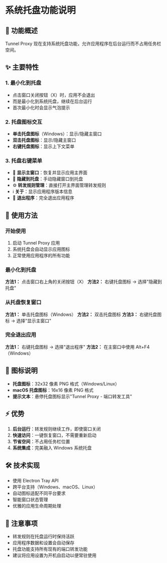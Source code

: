 # 系统托盘功能说明

## 🎯 功能概述

Tunnel Proxy 现在支持系统托盘功能，允许应用程序在后台运行而不占用任务栏空间。

## ✨ 主要特性

### 1. **最小化到托盘**
- 点击窗口关闭按钮（X）时，应用不会退出
- 而是最小化到系统托盘，继续在后台运行
- 首次最小化时会显示气泡提示

### 2. **托盘图标交互**
- **单击托盘图标**（Windows）：显示/隐藏主窗口
- **双击托盘图标**：显示/隐藏主窗口
- **右键托盘图标**：显示上下文菜单

### 3. **托盘右键菜单**
- 📖 **显示主窗口**：恢复并显示应用主界面
- 🔽 **隐藏到托盘**：手动隐藏窗口到托盘
- ⚙️ **转发规则管理**：直接打开主界面管理转发规则
- ℹ️ **关于**：显示应用程序版本信息
- 🚪 **退出程序**：完全退出应用程序

## 🔧 使用方法

### 开始使用
1. 启动 Tunnel Proxy 应用
2. 系统托盘会自动显示应用图标
3. 正常使用应用程序的所有功能

### 最小化到托盘
**方法1：** 点击窗口右上角的关闭按钮（X）
**方法2：** 右键托盘图标 → 选择"隐藏到托盘"

### 从托盘恢复窗口
**方法1：** 单击托盘图标（Windows）
**方法2：** 双击托盘图标
**方法3：** 右键托盘图标 → 选择"显示主窗口"

### 完全退出应用
**方法1：** 右键托盘图标 → 选择"退出程序"
**方法2：** 在主窗口中使用 Alt+F4（Windows）

## 🎨 图标说明

- **托盘图标**：32x32 像素 PNG 格式（Windows/Linux）
- **macOS 托盘图标**：16x16 像素 PNG 格式
- **提示文本**：悬停托盘图标显示"Tunnel Proxy - 端口转发工具"

## ⚡ 优势

1. **后台运行**：转发规则继续工作，即使窗口关闭
2. **快速访问**：一键恢复窗口，不需要重新启动
3. **节省空间**：不占用任务栏位置
4. **系统集成**：完美融入 Windows 系统托盘

## 🛠️ 技术实现

- 使用 Electron Tray API
- 跨平台支持（Windows、macOS、Linux）
- 自动图标适配不同平台要求
- 智能窗口状态管理
- 优雅的应用生命周期处理

## 📝 注意事项

- 转发规则在托盘运行时保持活跃
- 应用程序数据和设置会自动保存
- 托盘功能支持所有现有的端口转发功能
- 建议将应用设置为开机自启动以便常驻使用
